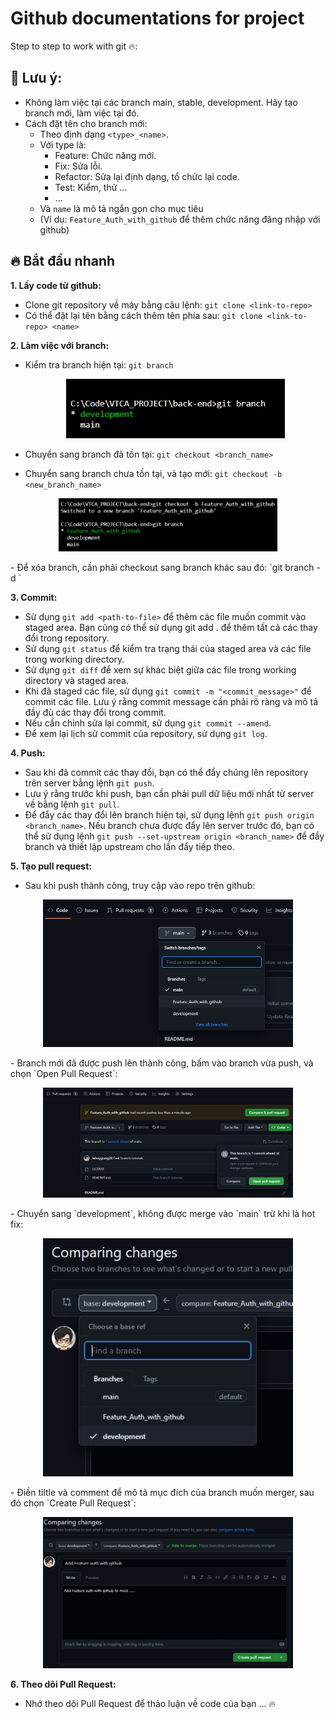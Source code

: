 # Github documentations for project

Step to step to work with git 🔥:

## 🚀 Lưu ý:

- Không làm việc tại các branch main, stable, development. Hãy tạo branch mới, làm việc tại đó.
- Cách đặt tên cho branch mới:
  - Theo định dạng `<type>_<name>`.
  - Với type là:
    - Feature: Chức năng mới.
    - Fix: Sửa lỗi.
    - Refactor: Sửa lại định dạng, tổ chức lại code.
    - Test: Kiểm, thử ...
    - ...
  - Và `name` là mô tả ngắn gọn cho mục tiêu
  - (Ví dụ: `Feature_Auth_with_github` để thêm chức năng đăng nhập với github)

## 🔥 Bắt đầu nhanh

**1. Lấy code từ github:**

- Clone git repository về máy bằng câu lệnh:
  `git clone <link-to-repo>`
- Có thể đặt lại tên bằng cách thêm tên phía sau:
  `git clone <link-to-repo> <name>`

**2. Làm việc với branch:**

- Kiểm tra branch hiện tại: `git branch`

  <p align="center"><img src="./images/git-branch.PNG" alt="description of image" width="350px"></p>

- Chuyển sang branch đã tồn tại: `git checkout <branch_name>`
- Chuyển sang branch chưa tồn tại, và tạo mới: `git checkout -b <new_branch_name>`
<p align="center">
  <img src="./images/checkout-b.PNG" alt="description of image" width="350px"></p>
- Để xóa branch, cần phải checkout sang branch khác sau đó: `git branch -d <branch_name>`

**3. Commit:**

- Sử dụng `git add <path-to-file>` để thêm các file muốn commit vào staged area. Bạn cũng có thể sử dụng git add . để thêm tất cả các thay đổi trong repository.
- Sử dụng `git status` để kiểm tra trạng thái của staged area và các file trong working directory.
- Sử dụng `git diff` để xem sự khác biệt giữa các file trong working directory và staged area.
- Khi đã staged các file, sử dụng `git commit -m "<commit_message>"` để commit các file. Lưu ý rằng commit message cần phải rõ ràng và mô tả đầy đủ các thay đổi trong commit.
- Nếu cần chỉnh sửa lại commit, sử dụng `git commit --amend`.
- Để xem lại lịch sử commit của repository, sử dụng `git log`.

**4. Push:**

- Sau khi đã commit các thay đổi, bạn có thể đẩy chúng lên repository trên server bằng lệnh `git push`.
- Lưu ý rằng trước khi push, bạn cần phải pull dữ liệu mới nhất từ server về bằng lệnh `git pull`.
- Để đẩy các thay đổi lên branch hiện tại, sử dụng lệnh `git push origin <branch_name>`. Nếu branch chưa được đẩy lên server trước đó, bạn có thể sử dụng lệnh `git push --set-upstream origin <branch_name>` để đẩy branch và thiết lập upstream cho lần đẩy tiếp theo.

**5. Tạo pull request:**

- Sau khi push thành công, truy cập vào repo trên github:
<p align="center">
  <img src="./images/new-branch.PNG" alt="description of image" width="400px"></p>
- Branch mới đã được push lên thành công, bấm vào branch vừa push, và chọn `Open Pull Request`:
<p align="center">
  <img src="./images/open-pull-request.PNG" alt="description of image" width="400px"></p>
- Chuyển sang `development`, không được merge vào `main` trừ khi là hot fix:
<p align="center">
  <img src="./images/change-to-dev-branch.PNG" alt="description of image" width="400px"></p>
- Điền tiltle và comment để mô tả mục đích của branch muốn merger, sau đó chọn `Create Pull Request`:
<p align="center">
  <img src="./images/create-pull-request.PNG" alt="description of image" width="400px"></p>

**6. Theo dõi Pull Request:**

- Nhớ theo dõi Pull Request để thảo luận về code của bạn ... 🔥

